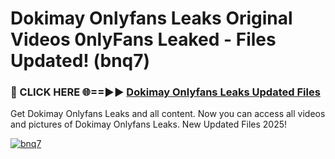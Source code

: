 # Dokimay Onlyfans Leaks Original Videos 0nlyFans Leaked - Files Updated! (bnq7)

<h3>🔴 CLICK HERE 🌐==►► <a href="https://tinyurl.com/4seja8ks" rel="nofollow">Dokimay Onlyfans Leaks Updated Files</a></h3>

Get Dokimay Onlyfans Leaks and all content. Now you can access all videos and pictures of Dokimay Onlyfans Leaks. New Updated Files 2025!

[![bnq7](https://i.imgur.com/EWjZXRe.gif)](https://tinyurl.com/4seja8ks)
